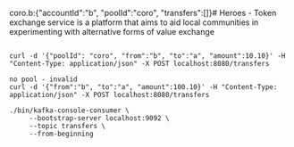 coro.b:{"accountId":"b", "poolId":"coro", "transfers":[]}# Heroes - Token exchange service is a platform that aims to aid local communities in experimenting with alternative forms of value exchange

```

curl -d '{"poolId": "coro", "from":"b", "to":"a", "amount":10.10}' -H "Content-Type: application/json" -X POST localhost:8080/transfers

no pool - invalid
curl -d '{"from":"b", "to":"a", "amount":100.10}' -H "Content-Type: application/json" -X POST localhost:8080/transfers

```

```
./bin/kafka-console-consumer \
	 --bootstrap-server localhost:9092 \
	 --topic transfers \
	 --from-beginning
 ```